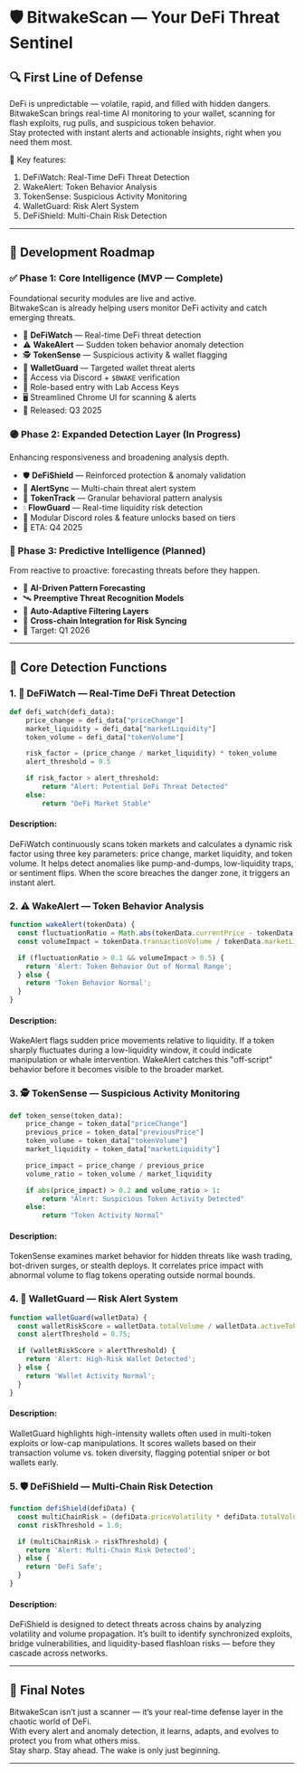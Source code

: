 # 🛡️ BitwakeScan — Your DeFi Threat Sentinel
## 🔍 First Line of Defense

DeFi is unpredictable — volatile, rapid, and filled with hidden dangers.  
BitwakeScan brings real-time AI monitoring to your wallet, scanning for flash exploits, rug pulls, and suspicious token behavior.  
Stay protected with instant alerts and actionable insights, right when you need them most.


🧩 Key features:
1. DeFiWatch: Real-Time DeFi Threat Detection
2. WakeAlert: Token Behavior Analysis
3. TokenSense: Suspicious Activity Monitoring
4. WalletGuard: Risk Alert System
5. DeFiShield: Multi-Chain Risk Detection
  
---
## 🧭 Development Roadmap

### ✅ Phase 1: Core Intelligence (MVP — Complete)
Foundational security modules are live and active.  
BitwakeScan is already helping users monitor DeFi activity and catch emerging threats.

- 🔎 **DeFiWatch** — Real-time DeFi threat detection  
- ⚠️ **WakeAlert** — Sudden token behavior anomaly detection  
- 🕵️ **TokenSense** — Suspicious activity & wallet flagging  
- 🧠 **WalletGuard** — Targeted wallet threat alerts  
- 🔗 Access via Discord + `$BWAKE` verification  
- 🧩 Role-based entry with Lab Access Keys  
- 🖥️ Streamlined Chrome UI for scanning & alerts  
- 📅 Released: Q3 2025

### 🟣 Phase 2: Expanded Detection Layer (In Progress)
Enhancing responsiveness and broadening analysis depth.

- 🛡️ **DeFiShield** — Reinforced protection & anomaly validation  
- 📡 **AlertSync** — Multi-chain threat alert system  
- 🧬 **TokenTrack** — Granular behavioral pattern analysis  
- 💧 **FlowGuard** — Real-time liquidity risk detection  
- 📲 Modular Discord roles & feature unlocks based on tiers  
- 📅 ETA: Q4 2025

### 🔴 Phase 3: Predictive Intelligence (Planned)
From reactive to proactive: forecasting threats before they happen.

- 🧠 **AI-Driven Pattern Forecasting**  
- 🛰️ **Preemptive Threat Recognition Models**  
- 🔁 **Auto-Adaptive Filtering Layers**  
- 🌉 **Cross-chain Integration for Risk Syncing**  
- 📅 Target: Q1 2026

---
## 🧠 Core Detection Functions

### 1. 🔎 DeFiWatch — Real-Time DeFi Threat Detection
```python
def defi_watch(defi_data):
    price_change = defi_data["priceChange"]
    market_liquidity = defi_data["marketLiquidity"]
    token_volume = defi_data["tokenVolume"]

    risk_factor = (price_change / market_liquidity) * token_volume
    alert_threshold = 0.5

    if risk_factor > alert_threshold:
        return "Alert: Potential DeFi Threat Detected"
    else:
        return "DeFi Market Stable"
```
#### Description:
DeFiWatch continuously scans token markets and calculates a dynamic risk factor using three key parameters: price change, market liquidity, and token volume. It helps detect anomalies like pump-and-dumps, low-liquidity traps, or sentiment flips. When the score breaches the danger zone, it triggers an instant alert.

### 2. ⚠️ WakeAlert — Token Behavior Analysis
```js
function wakeAlert(tokenData) {
  const fluctuationRatio = Math.abs(tokenData.currentPrice - tokenData.previousPrice) / tokenData.previousPrice;
  const volumeImpact = tokenData.transactionVolume / tokenData.marketLiquidity;

  if (fluctuationRatio > 0.1 && volumeImpact > 0.5) {
    return 'Alert: Token Behavior Out of Normal Range';
  } else {
    return 'Token Behavior Normal';
  }
}
```
#### Description:
WakeAlert flags sudden price movements relative to liquidity. If a token sharply fluctuates during a low-liquidity window, it could indicate manipulation or whale intervention. WakeAlert catches this "off-script" behavior before it becomes visible to the broader market.

### 3. 🕵️ TokenSense — Suspicious Activity Monitoring
```python
def token_sense(token_data):
    price_change = token_data["priceChange"]
    previous_price = token_data["previousPrice"]
    token_volume = token_data["tokenVolume"]
    market_liquidity = token_data["marketLiquidity"]

    price_impact = price_change / previous_price
    volume_ratio = token_volume / market_liquidity

    if abs(price_impact) > 0.2 and volume_ratio > 1:
        return "Alert: Suspicious Token Activity Detected"
    else:
        return "Token Activity Normal"
```
#### Description:
TokenSense examines market behavior for hidden threats like wash trading, bot-driven surges, or stealth deploys. It correlates price impact with abnormal volume to flag tokens operating outside normal bounds.

### 4. 🧠 WalletGuard — Risk Alert System
```js
function walletGuard(walletData) {
  const walletRiskScore = walletData.totalVolume / walletData.activeTokens;
  const alertThreshold = 0.75;

  if (walletRiskScore > alertThreshold) {
    return 'Alert: High-Risk Wallet Detected';
  } else {
    return 'Wallet Activity Normal';
  }
}
```
#### Description:
WalletGuard highlights high-intensity wallets often used in multi-token exploits or low-cap manipulations. It scores wallets based on their transaction volume vs. token diversity, flagging potential sniper or bot wallets early.

### 5. 🛡️ DeFiShield — Multi-Chain Risk Detection
```js
function defiShield(defiData) {
  const multiChainRisk = (defiData.priceVolatility * defiData.totalVolume) / defiData.marketLiquidity;
  const riskThreshold = 1.0;

  if (multiChainRisk > riskThreshold) {
    return 'Alert: Multi-Chain Risk Detected';
  } else {
    return 'DeFi Safe';
  }
}
```
#### Description:
DeFiShield is designed to detect threats across chains by analyzing volatility and volume propagation. It’s built to identify synchronized exploits, bridge vulnerabilities, and liquidity-based flashloan risks — before they cascade across networks.

---
## 🧩 Final Notes

BitwakeScan isn’t just a scanner — it’s your real-time defense layer in the chaotic world of DeFi.  
With every alert and anomaly detection, it learns, adapts, and evolves to protect you from what others miss.  
Stay sharp. Stay ahead. The wake is only just beginning.

---
